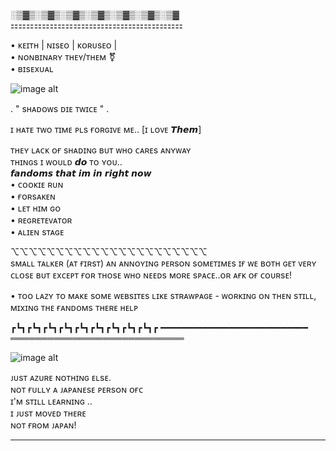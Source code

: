 ░▒▓▒░▒▓▒░▒▓▒░▒▓▒░▒▓▒░▒▓▒░▒▓  
⚏⚏⚏⚏⚏⚏⚏⚏⚏⚏⚏⚏⚏⚏⚏⚏⚏⚏⚏⚏⚏⚏  
                                  
• ᴋᴇɪᴛʜ  |  ɴɪsᴇᴏ  |  ᴋᴏʀᴜsᴇᴏ  |           
• ɴᴏɴʙɪɴᴀʀʏ ᴛʜᴇʏ/ᴛʜᴇᴍ ⚧              
• ʙɪsᴇxᴜᴀʟ                           
                                    
                                    
![image alt](https://github.com/Kuro1x/Kuro1x/blob/8e22b83958c25c4e23602cd98b76b46c4be81c91/%E1%B4%8F%CA%9C%20%E1%B4%8D%CA%8F%20s%E1%B4%98%E1%B4%80%E1%B4%A1%C9%B4_20251029144854.png) 


                                 
   . " sʜᴀᴅᴏᴡs ᴅɪᴇ ᴛᴡɪᴄᴇ " .         
                                   
  ɪ ʜᴀᴛᴇ ᴛᴡᴏ ᴛɪᴍᴇ ᴘʟs ғᴏʀɢɪᴠᴇ ᴍᴇ.. 
          [ɪ ʟᴏᴠᴇ 𝙏𝙝𝙚𝙢]           
                                  
ᴛʜᴇʏ ʟᴀᴄᴋ ᴏғ sʜᴀᴅɪɴɢ ʙᴜᴛ ᴡʜᴏ ᴄᴀʀᴇs ᴀɴʏᴡᴀʏ                              
ᴛʜɪɴɢs ɪ ᴡᴏᴜʟᴅ 𝙙𝙤 ᴛᴏ ʏᴏᴜ..           
   𝙛𝙖𝙣𝙙𝙤𝙢𝙨 𝙩𝙝𝙖𝙩 𝙞𝙢 𝙞𝙣 𝙧𝙞𝙜𝙝𝙩 𝙣𝙤𝙬       
• ᴄᴏᴏᴋɪᴇ ʀᴜɴ                         
• ғᴏʀsᴀᴋᴇɴ                          
• ʟᴇᴛ ʜɪᴍ ɢᴏ                        
• ʀᴇɢʀᴇᴛᴇᴠᴀᴛᴏʀ                       
• ᴀʟɪᴇɴ sᴛᴀɢᴇ                        
                                  
⌥⌥⌥⌥⌥⌥⌥⌥⌥⌥⌥⌥⌥⌥⌥⌥⌥⌥⌥⌥⌥⌥  
sᴍᴀʟʟ ᴛᴀʟᴋᴇʀ (ᴀᴛ ғɪʀsᴛ) ᴀɴ ᴀɴɴᴏʏɪɴɢ ᴘᴇʀsᴏɴ sᴏᴍᴇᴛɪᴍᴇs ɪғ ᴡᴇ ʙᴏᴛʜ ɢᴇᴛ ᴠᴇʀʏ ᴄʟᴏsᴇ ʙᴜᴛ ᴇxᴄᴇᴘᴛ ғᴏʀ ᴛʜᴏsᴇ ᴡʜᴏ ɴᴇᴇᴅs ᴍᴏʀᴇ sᴘᴀᴄᴇ..ᴏʀ ᴀғᴋ ᴏғ ᴄᴏᴜʀsᴇ!       
                                 
• ᴛᴏᴏ ʟᴀᴢʏ ᴛᴏ ᴍᴀᴋᴇ sᴏᴍᴇ ᴡᴇʙsɪᴛᴇs ʟɪᴋᴇ sᴛʀᴀᴡᴘᴀɢᴇ - ᴡᴏʀᴋɪɴɢ ᴏɴ ᴛʜᴇɴ sᴛɪʟʟ, ᴍɪxɪɴɢ ᴛʜᴇ ғᴀɴᴅᴏᴍs ᴛʜᴇʀᴇ ʜᴇʟᴘ      
                                   
┏┗┓┏┗┓┏┗┓┏┗┓┏┗┓┏┗┓┏┗┓┏┗┓┏┗┓┏
━━━━━━━━━━━━━━━━━━━━━━━━━━━━
════════════════════════════
                                   
![image alt](https://github.com/Kuro1x/Kuro1x/blob/7ecbf4fe551692c3736314cc532f478096ff2ded/%CA%9C%E1%B4%8F%CA%9F'%20%E1%B4%8F%C9%B4%20%C9%A2%C9%AA%E1%B4%8D%E1%B4%8D%E1%B4%87%20%E1%B4%80%20s%E1%B4%87%E1%B4%84_20251029201627.png?) 
                                    
ᴊᴜsᴛ ᴀᴢᴜʀᴇ ɴᴏᴛʜɪɴɢ ᴇʟsᴇ.              
ɴᴏᴛ ғᴜʟʟʏ ᴀ ᴊᴀᴘᴀɴᴇsᴇ ᴘᴇʀsᴏɴ ᴏғᴄ   
ɪ'ᴍ sᴛɪʟʟ ʟᴇᴀʀɴɪɴɢ ..                 
ɪ ᴊᴜsᴛ ᴍᴏᴠᴇᴅ ᴛʜᴇʀᴇ                   
ɴᴏᴛ ғʀᴏᴍ ᴊᴀᴘᴀɴ!                      
_________________________________
